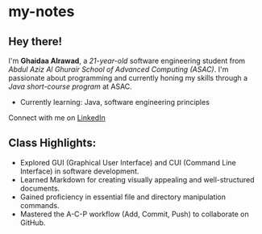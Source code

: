 # my-notes

## Hey there!

I'm **Ghaidaa Alrawad**, a *21-year-old* software engineering student from *Abdul Aziz Al Ghurair School of Advanced Computing (ASAC)*. I'm passionate about programming and currently honing my skills through a *Java short-course program* at ASAC. 

- Currently learning: Java, software engineering principles

Connect with me on [LinkedIn](https://www.linkedin.com/in/ghaidaa-al-rawad) 

## Class Highlights:

- Explored GUI (Graphical User Interface) and CUI (Command Line Interface) in software development.
- Learned Markdown for creating visually appealing and well-structured documents.
- Gained proficiency in essential file and directory manipulation commands.
- Mastered the A-C-P workflow (Add, Commit, Push) to collaborate on GitHub.

